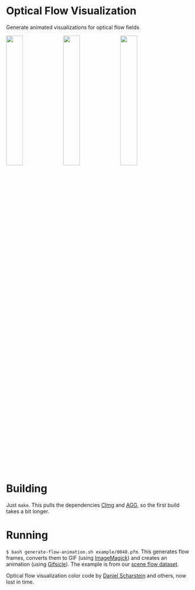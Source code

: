 # Optical Flow Visualization
Generate animated visualizations for optical flow fields

<img src='https://raw.githubusercontent.com/nikolausmayer/optical-flow-visualization/master/example/0048.png' width='30%' alt=''/>  <img src='https://raw.githubusercontent.com/nikolausmayer/optical-flow-visualization/master/example/0049.png' width='30%' alt=''/>  <img src='https://raw.githubusercontent.com/nikolausmayer/optical-flow-visualization/master/example/flow.gif' width='30%' alt=''/>


# Building
Just `make`. This pulls the dependencies [CImg](http://cimg.eu/) and [AGG](http://www.antigrain.com/), so the first build takes a bit longer.

# Running
`$ bash generate-flow-animation.sh example/0048.pfm`. 
This generates flow frames, converts them to GIF (using [ImageMagick](https://www.imagemagick.org/)) and creates an animation (using [Gifsicle](https://www.lcdf.org/gifsicle/)).
The example is from our [scene flow dataset](https://lmb.informatik.uni-freiburg.de/resources/datasets/SceneFlowDatasets.en.html).


Optical flow visualization color code by [Daniel Scharstein](http://vision.middlebury.edu/flow/data/) and others, now lost in time.

